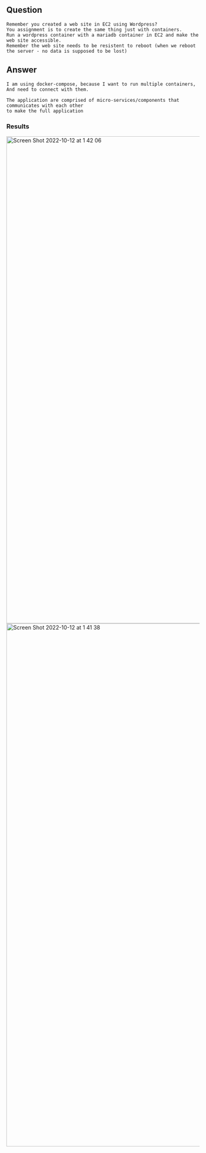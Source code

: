 ## Question

```
Remember you created a web site in EC2 using Wordpress?
You assignment is to create the same thing just with containers.
Run a wordpress container with a mariadb container in EC2 and make the web site accessible.
Remember the web site needs to be resistent to reboot (when we reboot the server - no data is supposed to be lost)
```

## Answer 

```
I am using docker-compose, because I want to run multiple containers,
And need to connect with them.

The application are comprised of micro-services/components that communicates with each other
to make the full application
```

### Results

<img width="1270" alt="Screen Shot 2022-10-12 at 1 42 06" src="https://user-images.githubusercontent.com/43513994/195212158-57ce1baf-dd3d-43fc-8c75-8083ec063c05.png">

<img width="1364" alt="Screen Shot 2022-10-12 at 1 41 38" src="https://user-images.githubusercontent.com/43513994/195212164-abaf9873-ad45-4911-a3af-c04e454a4506.png">
